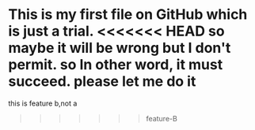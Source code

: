 This is my first file on GitHub which is just a trial.
<<<<<<< HEAD
so maybe it will be wrong
but I don't permit. so In other word, it must succeed.
please let me do it
=======
this is feature b,not a

>>>>>>> feature-B
